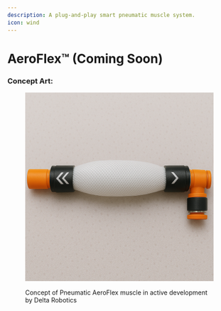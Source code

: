 ```yaml
---
description: A plug-and-play smart pneumatic muscle system.
icon: wind
---
```


# AeroFlex™ (Coming Soon)

### Concept Art:

<figure><img src="../.gitbook/assets/image.png" alt=""><figcaption><p>Concept of Pneumatic AeroFlex muscle in active development by Delta Robotics</p></figcaption></figure>
